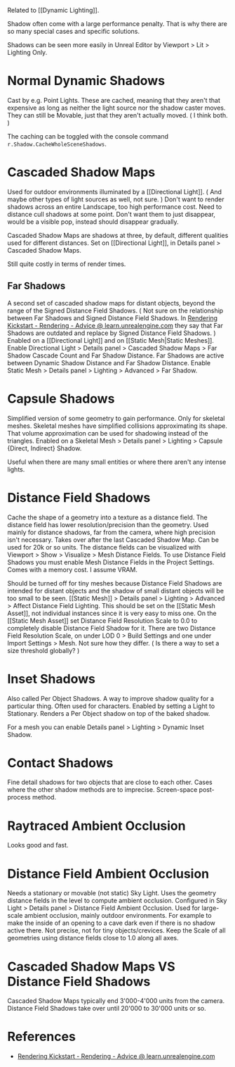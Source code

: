 Related to [[Dynamic Lighting]].

Shadow often come with a large performance penalty.
That is why there are so many special cases and specific solutions.

Shadows can be seen more easily in Unreal Editor by Viewport > Lit > Lighting Only.

# Normal Dynamic Shadows
Cast by e.g. Point Lights.
These are cached, meaning that they aren't that expensive as long as neither the light source nor the shadow caster moves.
They can still be Movable, just that they aren't actually moved.
(
I think both.
)

The caching can be toggled with the console command `r.Shadow.CacheWholeSceneShadows`.

# Cascaded Shadow Maps
Used for outdoor environments illuminated by a [[Directional Light]].
(
And maybe other types of light sources as well, not sure.
)
Don't want to render shadows across an entire Landscape, too high performance cost.
Need to distance cull shadows at some point.
Don't want them to just disappear, would be a visible pop, instead should disappear gradually.

Cascaded Shadow Maps are shadows at three, by default, different qualities used for different distances.
Set on [[Directional Light]], in Details panel > Cascaded Shadow Maps.

Still quite costly in terms of render times.


## Far Shadows

A second set of cascaded shadow maps for distant objects, beyond the range of the Signed Distance Field Shadows.
(
Not sure on the relationship between Far Shadows and Signed Distance Field Shadows.
In [Rendering Kickstart - Rendering - Advice @ learn.unrealengine.com](https://learn.unrealengine.com/course/3537481/module/6853946) they say that Far Shadows are outdated and replace by Signed Distance Field Shadows.
)
Enabled on a [[Directional Light]] and on [[Static Mesh|Static Meshes]].
Enable Directional Light > Details panel > Cascaded Shadow Maps > Far Shadow Cascade Count and Far Shadow Distance.
Far Shadows are active between Dynamic Shadow Distance and Far Shadow Distance.
Enable Static Mesh > Details panel > Lighting > Advanced > Far Shadow.


# Capsule Shadows
Simplified version of some geometry to gain performance.
Only for skeletal meshes.
Skeletal meshes have simplified collisions approximating its shape.
That volume approximation can be used for shadowing instead of the triangles.
Enabled on a Skeletal Mesh > Details panel > Lighting > Capsule {Direct, Indirect} Shadow.

Useful when there are many small entities or where there aren't any intense lights.

# Distance Field Shadows
Cache the shape of a geometry into a texture as a distance field.
The distance field has lower resolution/precision than the geometry.
Used mainly for distance shadows, far from the camera, where high precision isn't necessary.
Takes over after the last Cascaded Shadow Map.
Can be used for 20k or so units.
The distance fields can be visualized with Viewport > Show > Visualize > Mesh Distance Fields.
To use Distance Field Shadows you must enable Mesh Distance Fields in the Project Settings.
Comes with a memory cost. I assume VRAM.

Should be turned off for tiny meshes because Distance Field Shadows are intended for distant objects and the shadow of small distant objects will be too small to be seen.
[[Static Mesh]] > Details panel > Lighting > Advanced > Affect Distance Field Lighting.
This should be set on the [[Static Mesh Asset]], not individual instances since it is very easy to miss one.
On the [[Static Mesh Asset]] set Distance Field Resolution Scale to 0.0 to completely disable Distance Field Shadow for it.
There are two Distance Field Resolution Scale, on under LOD 0 > Build Settings and one under Import Settings > Mesh.
Not sure how they differ.
(
Is there a way to set a size threshold globally?
)

# Inset Shadows
Also called Per Object Shadows.
A way to improve shadow quality for a particular thing.
Often used for characters.
Enabled by setting a Light to Stationary.
Renders a Per Object shadow on top of the baked shadow.

For a mesh you can enable Details panel > Lighting > Dynamic Inset Shadow.

# Contact Shadows
Fine detail shadows for two objects that are close to each other.
Cases where the other shadow methods are to imprecise.
Screen-space post-process method.

# Raytraced Ambient Occlusion
Looks good and fast.

# Distance Field Ambient Occlusion
Needs a stationary or movable (not static) Sky Light.
Uses the geometry distance fields in the level to compute ambient occlusion.
Configured in Sky Light > Details panel > Distance Field Ambient Occlusion.
Used for large-scale ambient occlusion, mainly outdoor environments.
For example to make the inside of an opening to a cave dark even if there is no shadow active there.
Not precise, not for tiny objects/crevices.
Keep the Scale of all geometries using distance fields close to 1.0 along all axes.


# Cascaded Shadow Maps VS Distance Field Shadows

Cascaded Shadow Maps typically end 3'000-4'000 units from the camera.
Distance Field Shadows take over until 20'000 to 30'000 units or so.


# References

- [Rendering Kickstart - Rendering - Advice @ learn.unrealengine.com](https://learn.unrealengine.com/course/3537481/module/6853946)

